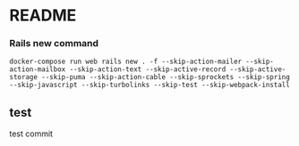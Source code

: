 # README



### Rails new command
```
docker-compose run web rails new . -f --skip-action-mailer --skip-action-mailbox --skip-action-text --skip-active-record --skip-active-storage --skip-puma --skip-action-cable --skip-sprockets --skip-spring --skip-javascript --skip-turbolinks --skip-test --skip-webpack-install
```

## test

test commit
